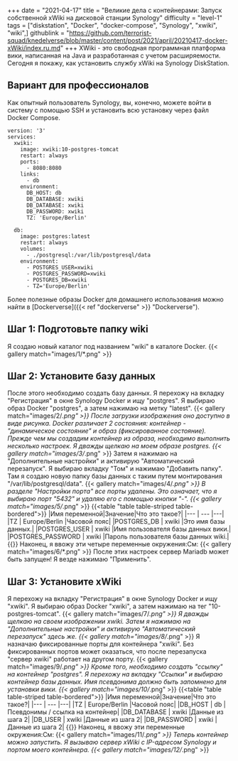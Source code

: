 +++
date = "2021-04-17"
title = "Великие дела с контейнерами: Запуск собственной xWiki на дисковой станции Synology"
difficulty = "level-1"
tags = ["diskstation", "Docker", "docker-compose", "Synology", "xwiki", "wiki",]
githublink = "https://github.com/terrorist-squad/knedelverse/blob/master/content/post/2021/april/20210417-docker-xWiki/index.ru.md"
+++
XWiki - это свободная программная платформа вики, написанная на Java и разработанная с учетом расширяемости. Сегодня я покажу, как установить службу xWiki на Synology DiskStation.
## Вариант для профессионалов
Как опытный пользователь Synology, вы, конечно, можете войти в систему с помощью SSH и установить всю установку через файл Docker Compose.
```
version: '3'
services:
  xwiki:
    image: xwiki:10-postgres-tomcat
    restart: always
    ports:
      - 8080:8080
    links:
      - db
    environment:
      DB_HOST: db
      DB_DATABASE: xwiki
      DB_DATABASE: xwiki
      DB_PASSWORD: xwiki
      TZ: 'Europe/Berlin'

  db:
    image: postgres:latest
    restart: always
    volumes:
      - ./postgresql:/var/lib/postgresql/data
    environment:
      - POSTGRES_USER=xwiki
      - POSTGRES_PASSWORD=xwiki
      - POSTGRES_DB=xwiki
      - TZ='Europe/Berlin'

```
Более полезные образы Docker для домашнего использования можно найти в [Dockerverse]({{< ref "dockerverse" >}} "Dockerverse").
## Шаг 1: Подготовьте папку wiki
Я создаю новый каталог под названием "wiki" в каталоге Docker.
{{< gallery match="images/1/*.png" >}}

## Шаг 2: Установите базу данных
После этого необходимо создать базу данных. Я перехожу на вкладку "Регистрация" в окне Synology Docker и ищу "postgres". Я выбираю образ Docker "postgres", а затем нажимаю на метку "latest".
{{< gallery match="images/2/*.png" >}}
После загрузки изображения оно доступно в виде рисунка. Docker различает 2 состояния: контейнер - "динамическое состояние" и образ (фиксированное состояние). Прежде чем мы создадим контейнер из образа, необходимо выполнить несколько настроек. Я дважды щелкаю на моем образе postgres.
{{< gallery match="images/3/*.png" >}}
Затем я нажимаю на "Дополнительные настройки" и активирую "Автоматический перезапуск". Я выбираю вкладку "Том" и нажимаю "Добавить папку". Там я создаю новую папку базы данных с таким путем монтирования "/var/lib/postgresql/data".
{{< gallery match="images/4/*.png" >}}
В разделе "Настройки порта" все порты удалены. Это означает, что я выбираю порт "5432" и удаляю его с помощью кнопки "-".
{{< gallery match="images/5/*.png" >}}
{{<table "table table-striped table-bordered">}}
|Имя переменной|Значение|Что это такое?|
|--- | --- |---|
|TZ	| Europe/Berlin	|Часовой пояс|
|POSTGRES_DB	| xwiki |Это имя базы данных.|
|POSTGRES_USER	| xwiki |Имя пользователя базы данных вики.|
|POSTGRES_PASSWORD	| xwiki |Пароль пользователя базы данных wiki.|
{{</table>}}
Наконец, я ввожу эти четыре переменные окружения:См:
{{< gallery match="images/6/*.png" >}}
После этих настроек сервер Mariadb может быть запущен! Я везде нажимаю "Применить".
## Шаг 3: Установите xWiki
Я перехожу на вкладку "Регистрация" в окне Synology Docker и ищу "xwiki". Я выбираю образ Docker "xwiki", а затем нажимаю на тег "10-postgres-tomcat".
{{< gallery match="images/7/*.png" >}}
Я дважды щелкаю на своем изображении xwiki. Затем я нажимаю на "Дополнительные настройки" и активирую "Автоматический перезапуск" здесь же.
{{< gallery match="images/8/*.png" >}}
Я назначаю фиксированные порты для контейнера "xwiki". Без фиксированных портов может оказаться, что после перезапуска "сервер xwiki" работает на другом порту.
{{< gallery match="images/9/*.png" >}}
Кроме того, необходимо создать "ссылку" на контейнер "postgres". Я перехожу на вкладку "Ссылки" и выбираю контейнер базы данных. Имя псевдонима должно быть запомнено для установки вики.
{{< gallery match="images/10/*.png" >}}
{{<table "table table-striped table-bordered">}}
|Имя переменной|Значение|Что это такое?|
|--- | --- |---|
|TZ |	Europe/Berlin	|Часовой пояс|
|DB_HOST	| db |Псевдонимы / ссылка на контейнер|
|DB_DATABASE	| xwiki	|Данные из шага 2|
|DB_USER	| xwiki	|Данные из шага 2|
|DB_PASSWORD	| xwiki |Данные из шага 2|
{{</table>}}
Наконец, я ввожу эти переменные окружения:См:
{{< gallery match="images/11/*.png" >}}
Теперь контейнер можно запустить. Я вызываю сервер xWiki с IP-адресом Synology и портом моего контейнера.
{{< gallery match="images/12/*.png" >}}